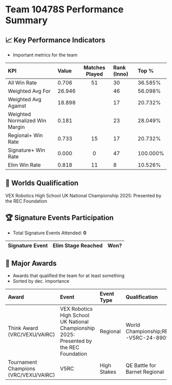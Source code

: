 # Team 10478S Performance Summary

## 📈 Key Performance Indicators
- Important metrics for the team

| KPI | Value | Matches Played | Rank (Inno) | Top % |
|:---|:-----|:--------------:|:----|:-----|
| All Win Rate | 0.706 | 51 | 30 | 36.585% |
| Weighted Avg For | 26.946 |  | 46 | 56.098% |
| Weighted Avg Against | 18.898 |  | 17 | 20.732% |
| Weighted Normalized Win Margin | 0.181 |  | 23 | 28.049% |
| Regional+ Win Rate | 0.733 | 15 | 17 | 20.732% |
| Signature+ Win Rate | 0.000 | 0 | 47 | 100.000% |
| Elim Win Rate | 0.818 | 11 | 8 | 10.526% |


## 🎯 Worlds Qualification
VEX Robotics High School UK National Championship 2025: Presented by the REC Foundation

## 🏆 Signature Events Participation
- Total Signature Events Attended: **0**

| Signature Event | Elim Stage Reached | Won? |
|:----------------|:-------------------|:----|


## 🥇 Major Awards
- Awards that qualified the team for at least something
- Sorted by dec. importance

| Award | Event | Event Type | Qualification |
|:------|:------|:-----------|:--------------|
| Think Award (VRC/VEXU/VAIRC) | VEX Robotics High School UK National Championship 2025: Presented by the REC Foundation | Regional | World Championship;RE-V5RC-24-8909 |
| Tournament Champions (VRC/VEXU/VAIRC) | V5RC |  High Stakes | QE Battle for Barnet Regional | (MS/HS): Welcome to our annual North London Regional! | Other | Event Region Championship;RE-V5RC-24-8956;RE-V5RC-24-9485 |

